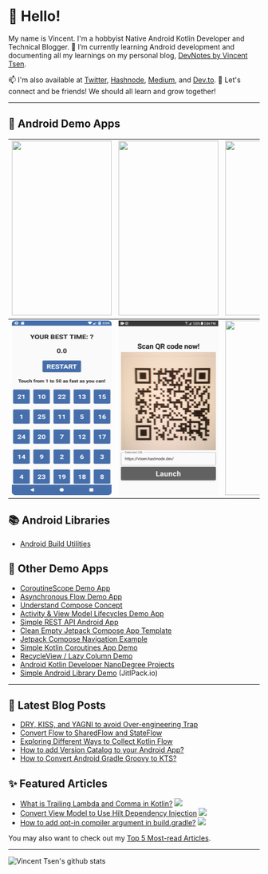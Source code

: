 # 👋 Hello!

My name is Vincent. I'm a hobbyist Native Android Kotlin Developer and Technical Blogger. 🌱 I’m currently learning Android development and documenting all my learnings on my personal blog, [DevNotes by Vincent Tsen](https://vtsen.hashnode.dev/).

📫 I'm also available at [Twitter](https://twitter.com/vinchamp77), [Hashnode](https://hashnode.com/@vtsen), [Medium](https://vtsen.medium.com/), and [Dev.to](https://dev.to/vtsen). 💞️ Let's connect and be friends! We should all learn and grow together!  

---
## 📱 Android Demo Apps

<a href="https://github.com/vinchamp77/YoutubeWorkout"><img src="https://github.com/vinchamp77/YoutubeWorkouts/blob/master/screenshots/Screenshot_01_small.png" width="200" height="350" /></a> | <a href="https://github.com/vinchamp77/Demo_SimpleGoogleMap"><img src="https://github.com/vinchamp77/Demo_SimpleGoogleMap/blob/master/screenshots/Screenshot_01_small.png" width="200" height="350" /></a> | <a href="https://github.com/vinchamp77/AndroidNews"><img src="https://github.com/vinchamp77/AndroidNews/blob/master/screenshots/Screenshot_01_Small.png" width="200" height="350" /></a> | <a href="https://github.com/vinchamp77/MalaysianSydneyFood"><img src="https://github.com/vinchamp77/MalaysianSydneyFood/blob/master/screenshots/ScreenShot_01_Small.png" width="200" height="350" /></a>
:-------------------------:|:-------------------------:|:-------------------------:|:-------------------------:
<a href="https://github.com/vinchamp77/Numbers"><img src="https://github.com/vinchamp77/Numbers/blob/master/screenshots/Screenshot_01_small.png" width="200" height="350" /></a> | <a href="(https://github.com/vinchamp77/QRCodeScanner"><img src="https://github.com/vinchamp77/QRCodeScanner/blob/master/screenshots/Screenshot_03_small.png" width="200" height="350" /></a> | <a href="https://github.com/vinchamp77/USElectionInfo"><img src="https://github.com/vinchamp77/USElectionInfo/blob/master/screenshots/ScreenShot04_Small.png" width="200" height="350" /></a> | <a href="https://github.com/vinchamp77/MeditationTimer"><img src="https://github.com/vinchamp77/MeditationTimer/blob/master/screenshots/ScreenShot_01_Small.png" width="200" height="350" /></a>

## 📚 Android Libraries
- [Android Build Utilities](https://github.com/vinchamp77/buildutils)

## 📱 Other Demo Apps
- [CoroutineScope Demo App](https://github.com/vinchamp77/Demo_CoroutineScope)
- [Asynchronous Flow Demo App](https://github.com/vinchamp77/Demo_AsyncFlow)
- [Understand Compose Concept](https://github.com/vinchamp77/Demo_UnderstandComposeConcept)
- [Activity & View Model Lifecycles Demo App](https://github.com/vinchamp77/Demo_UnderstandLifecycles)
- [Simple REST API Android App](https://github.com/vinchamp77/Demo_SimpleRestAPI) 
- [Clean Empty Jetpack Compose App Template](https://github.com/vinchamp77/Demo_CleanEmptyCompose)
- [Jetpack Compose Navigation Example](https://github.com/vinchamp77/Demo_SimpleNavigationCompose)
- [Simple Kotlin Coroutines App Demo](https://github.com/vinchamp77/Demo_CoroutinesBasics)
- [RecycleView / Lazy Column Demo](https://github.com/vinchamp77/Demo_SimpleRecycleView)
- [Android Kotlin Developer NanoDegree Projects](https://vtsen.hashnode.dev/android-kotlin-developer-nanodegree-projects-review)
- [Simple Android Library Demo](https://github.com/vinchamp77/demo-simple-android-lib) (JitIPack.io)

---

## 📝 Latest Blog Posts
<!-- BLOG-POST-LIST:START -->
- [DRY, KISS, and YAGNI to avoid Over-engineering Trap](https://vtsen.hashnode.dev/dry-kiss-and-yagni-to-avoid-over-engineering-trap)
- [Convert Flow to SharedFlow and StateFlow](https://vtsen.hashnode.dev/convert-flow-to-sharedflow-and-stateflow)
- [Exploring Different Ways to Collect Kotlin Flow](https://vtsen.hashnode.dev/exploring-different-ways-to-collect-kotlin-flow)
- [How to add Version Catalog to your Android App?](https://vtsen.hashnode.dev/how-to-add-version-catalog-to-your-android-app)
- [How to Convert Android Gradle Groovy to KTS?](https://vtsen.hashnode.dev/how-to-convert-android-gradle-groovy-to-kts)
<!-- BLOG-POST-LIST:END -->

## ✨ Featured Articles
- [What is Trailing Lambda and Comma in Kotlin?](https://vtsen.hashnode.dev/what-is-trailing-lambda-and-comma-in-kotlin) [![](https://androidweekly.net/issues/issue-533/badge)](https://androidweekly.net/issues/issue-533) 
- [Convert View Model to Use Hilt Dependency Injection](https://vtsen.hashnode.dev/convert-view-model-to-use-hilt-dependency-injection) [![](https://androidweekly.net/issues/issue-530/badge)](https://androidweekly.net/issues/issue-530) 
- [How to add opt-in compiler argument in build.gradle?](https://vtsen.hashnode.dev/how-to-add-opt-in-compiler-argument-in-buildgradle)
 [![](https://androidweekly.net/issues/issue-525/badge)](https://androidweekly.net/issues/issue-525) 

You may also want to check out my [Top 5 Most-read Articles](https://vtsen.hashnode.dev/top-5-articles).

---

![Vincent Tsen's github stats](https://github-readme-stats.vercel.app/api?username=vinchamp77&show_icons=true&count_private=true&hide=issues,prs)

<!---
vinchamp77/vinchamp77 is a ✨ special ✨ repository because its `README.md` (this file) appears on your GitHub profile.
You can click the Preview link to take a look at your changes.
- 👋 Hi, I’m @vinchamp77
- 👀 I’m interested in ...
- 🌱 I’m currently learning ...
- 💞️ I’m looking to collaborate on ...
- 📫 How to reach me ...
--->

